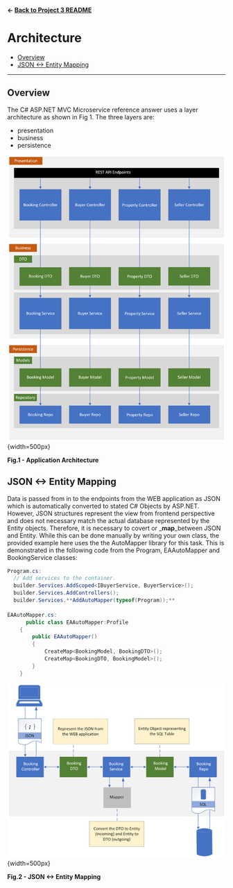 **&larr; [Back to Project 3 README](../README.md)**
# Architecture

<!-- TOC -->
  * [Overview](#overview)
  * [JSON <-> Entity Mapping](#json-----entity-mapping)
<!-- TOC -->
---
## Overview

The C# ASP.NET MVC Microservice reference answer uses a layer architecture as shown in Fig 1.  The three layers are:
- presentation
- business
- persistence

![](./images/ASP.NET_MVC_Layers.png){width=500px}
<figcaption><b>Fig.1 - Application Architecture </b></figcaption>

## JSON <-> Entity Mapping
Data is passed from in to the endpoints from the WEB application as JSON which is automatically converted to stated C# Objects by ASP.NET.  However, JSON structures represent the view from frontend perspective and does not necessary match the actual database represented by the Entity objects.  Therefore, it is necessary to covert or _**map**_between JSON and Entity.  While this can be done manually by writing your own class, the provided example here uses the the AutoMapper library for this task.  This is demonstrated in the following code from the Program, EAAutoMapper and BookingService classes:

```C#
Program.cs:
  // Add services to the container.
  builder.Services.AddScoped<IBuyerService, BuyerService>();
  builder.Services.AddControllers();
  builder.Services.**AddAutoMapper(typeof(Program));**

EAAutoMapper.cs:
      public class EAAutoMapper:Profile
    {
        public EAAutoMapper()
        {
            CreateMap<BookingModel, BookingDTO>();
            CreateMap<BookingDTO, BookingModel>();
        }
    }
```
![](./images/Mapping.png){width=500px}
<figcaption><b>Fig.2 - JSON <-> Entity Mapping </b></figcaption>

